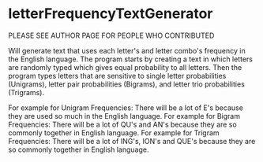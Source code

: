 # letterFrequencyTextGenerator 
PLEASE SEE AUTHOR PAGE FOR PEOPLE WHO CONTRIBUTED

Will generate text that uses each letter's and letter combo's frequency in the English language.
The program starts by creating a text in which letters are randomly typed which gives equal probability to all letters.
Then the program types letters that are sensitive to single letter probabilities (Unigrams),
letter pair probabilities (Bigrams), and letter trio probabilities (Trigrams).

For example for Unigram Frequencies: 
There will be a lot of E's because they are used so much in the English language.
For example for Bigram Frequencies: 
There will be a lot of QU's and AN's because they are so commonly together in English language.
For example for Trigram Frequencies:
There will be a lot of ING's, ION's and QUE's because they are so commonly together in English language.
